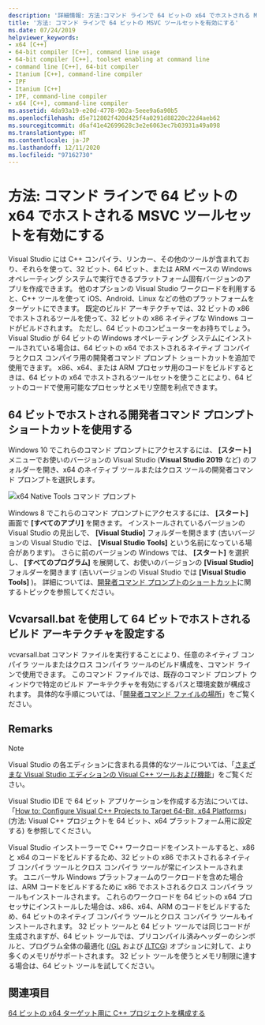 ```yaml
---
description: '詳細情報: 方法:コマンド ラインで 64 ビットの x64 でホストされる MSVC ツールセットを有効にする'
title: '方法: コマンド ラインで 64 ビットの MSVC ツールセットを有効にする'
ms.date: 07/24/2019
helpviewer_keywords:
- x64 [C++]
- 64-bit compiler [C++], command line usage
- 64-bit compiler [C++], toolset enabling at command line
- command line [C++], 64-bit compiler
- Itanium [C++], command-line compiler
- IPF
- Itanium [C++]
- IPF, command-line compiler
- x64 [C++], command-line compiler
ms.assetid: 4da93a19-e20d-4778-902a-5eee9a6a90b5
ms.openlocfilehash: d5e712802f420d425f4a0291d88220c22d4aeb62
ms.sourcegitcommit: d6af41e42699628c3e2e6063ec7b03931a49a098
ms.translationtype: HT
ms.contentlocale: ja-JP
ms.lasthandoff: 12/11/2020
ms.locfileid: "97162730"
---
```

# <a name="how-to-enable-a-64-bit-x64-hosted-msvc-toolset-on-the-command-line"></a>方法: コマンド ラインで 64 ビットの x64 でホストされる MSVC ツールセットを有効にする

Visual Studio には C++ コンパイラ、リンカー、その他のツールが含まれており、それらを使って、32 ビット、64 ビット、または ARM ベースの Windows オペレーティング システムで実行できるプラットフォーム固有バージョンのアプリを作成できます。 他のオプションの Visual Studio ワークロードを利用すると、C++ ツールを使って iOS、Android、Linux などの他のプラットフォームをターゲットにできます。 既定のビルド アーキテクチャでは、32 ビットの x86 でホストされるツールを使って、32 ビットの x86 ネイティブな Windows コードがビルドされます。 ただし、64 ビットのコンピューターをお持ちでしょう。 Visual Studio が 64 ビットの Windows オペレーティング システムにインストールされている場合は、64 ビットの x64 でホストされるネイティブ コンパイラとクロス コンパイラ用の開発者コマンド プロンプト ショートカットを追加で使用できます。 x86、x64、または ARM プロセッサ用のコードをビルドするときは、64 ビットの x64 でホストされるツールセットを使うことにより、64 ビットのコードで使用可能なプロセッサとメモリ空間を利点できます。

## <a name="use-a-64-bit-hosted-developer-command-prompt-shortcut"></a>64 ビットでホストされる開発者コマンド プロンプト ショートカットを使用する

Windows 10 でこれらのコマンド プロンプトにアクセスするには、 **[スタート]** メニューでお使いのバージョンの Visual Studio (**Visual Studio 2019** など) のフォルダーを開き、x64 のネイティブ ツールまたはクロス ツールの開発者コマンド プロンプトを選択します。

![x64 Native Tools コマンド プロンプト](media/x64-native-tools-command-prompt.png "[スタート] メニューの x64 Native Tools")

Windows 8 でこれらのコマンド プロンプトにアクセスするには、 **[スタート]** 画面で **[すべてのアプリ]** を開きます。 インストールされているバージョンの Visual Studio の見出しで、 **[Visual Studio]** フォルダーを開きます (古いバージョンの Visual Studio では、 **[Visual Studio Tools]** という名前になっている場合があります)。 さらに前のバージョンの Windows では、 **[スタート]** を選択し、 **[すべてのプログラム]** を展開して、お使いのバージョンの **[Visual Studio]** フォルダーを開きます (古いバージョンの Visual Studio では **[Visual Studio Tools]** )。 詳細については、[開発者コマンド プロンプトのショートカット](building-on-the-command-line.md#developer_command_prompt_shortcuts)に関するトピックを参照してください。

## <a name="use-vcvarsallbat-to-set-a-64-bit-hosted-build-architecture"></a>Vcvarsall.bat を使用して 64 ビットでホストされるビルド アーキテクチャを設定する

vcvarsall.bat コマンド ファイルを実行することにより、任意のネイティブ コンパイラ ツールまたはクロス コンパイラ ツールのビルド構成を、コマンド ラインで使用できます。 このコマンド ファイルでは、既存のコマンド プロンプト ウィンドウで特定のビルド アーキテクチャを有効にするパスと環境変数が構成されます。 具体的な手順については、「[開発者コマンド ファイルの場所](building-on-the-command-line.md#developer_command_file_locations)」をご覧ください。

## <a name="remarks"></a>Remarks

> [!NOTE]
> Visual Studio の各エディションに含まれる具体的なツールについては、「[さまざまな Visual Studio エディションの Visual C++ ツールおよび機能](../overview/visual-cpp-tools-and-features-in-visual-studio-editions.md)」をご覧ください。
>
> Visual Studio IDE で 64 ビット アプリケーションを作成する方法については、「[How to: Configure Visual C++ Projects to Target 64-Bit, x64 Platforms](how-to-configure-visual-cpp-projects-to-target-64-bit-platforms.md)」(方法: Visual C++ プロジェクトを 64 ビット、x64 プラットフォーム用に設定する) を参照してください。

Visual Studio インストーラーで C++ ワークロードをインストールすると、x86 と x64 のコードをビルドするため、32 ビットの x86 でホストされるネイティブ コンパイラ ツールとクロス コンパイラ ツールが常にインストールされます。 ユニバーサル Windows プラットフォームのワークロードを含めた場合は、ARM コードをビルドするために x86 でホストされるクロス コンパイラ ツールもインストールされます。 これらのワークロードを 64 ビットの x64 プロセッサにインストールした場合は、x86、x64、ARM のコードをビルドするため、64 ビットのネイティブ コンパイラ ツールとクロス コンパイラ ツールもインストールされます。 32 ビット ツールと 64 ビット ツールでは同じコードが生成されますが、64 ビット ツールでは、プリコンパイル済みヘッダーのシンボルと、プログラム全体の最適化 ([/GL](reference/gl-whole-program-optimization.md) および [/LTCG](reference/ltcg-link-time-code-generation.md)) オプションに対して、より多くのメモリがサポートされます。 32 ビット ツールを使うとメモリ制限に達する場合は、64 ビット ツールを試してください。

## <a name="see-also"></a>関連項目

[64 ビットの x64 ターゲット用に C++ プロジェクトを構成する](configuring-programs-for-64-bit-visual-cpp.md)<br/>
